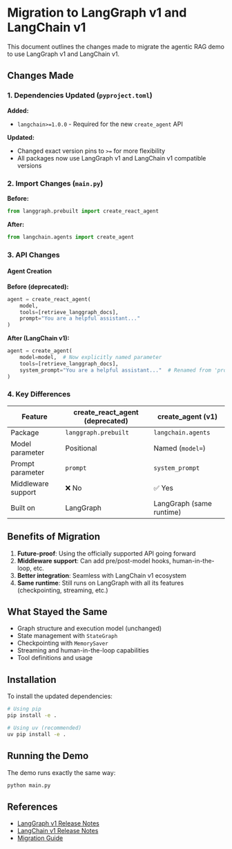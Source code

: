 # Migration to LangGraph v1 and LangChain v1

This document outlines the changes made to migrate the agentic RAG demo to use LangGraph v1 and LangChain v1.

## Changes Made

### 1. Dependencies Updated (`pyproject.toml`)

**Added:**
- `langchain>=1.0.0` - Required for the new `create_agent` API

**Updated:**
- Changed exact version pins to `>=` for more flexibility
- All packages now use LangGraph v1 and LangChain v1 compatible versions

### 2. Import Changes (`main.py`)

**Before:**
```python
from langgraph.prebuilt import create_react_agent
```

**After:**
```python
from langchain.agents import create_agent
```

### 3. API Changes

#### Agent Creation

**Before (deprecated):**
```python
agent = create_react_agent(
    model,
    tools=[retrieve_langgraph_docs],
    prompt="You are a helpful assistant..."
)
```

**After (LangChain v1):**
```python
agent = create_agent(
    model=model,  # Now explicitly named parameter
    tools=[retrieve_langgraph_docs],
    system_prompt="You are a helpful assistant..."  # Renamed from 'prompt'
)
```

### 4. Key Differences

| Feature | create_react_agent (deprecated) | create_agent (v1) |
|---------|--------------------------------|-------------------|
| Package | `langgraph.prebuilt` | `langchain.agents` |
| Model parameter | Positional | Named (`model=`) |
| Prompt parameter | `prompt` | `system_prompt` |
| Middleware support | ❌ No | ✅ Yes |
| Built on | LangGraph | LangGraph (same runtime) |

## Benefits of Migration

1. **Future-proof**: Using the officially supported API going forward
2. **Middleware support**: Can add pre/post-model hooks, human-in-the-loop, etc.
3. **Better integration**: Seamless with LangChain v1 ecosystem
4. **Same runtime**: Still runs on LangGraph with all its features (checkpointing, streaming, etc.)

## What Stayed the Same

- Graph structure and execution model (unchanged)
- State management with `StateGraph`
- Checkpointing with `MemorySaver`
- Streaming and human-in-the-loop capabilities
- Tool definitions and usage

## Installation

To install the updated dependencies:

```bash
# Using pip
pip install -e .

# Using uv (recommended)
uv pip install -e .
```

## Running the Demo

The demo runs exactly the same way:

```bash
python main.py
```

## References

- [LangGraph v1 Release Notes](https://docs.langchain.com/oss/python/releases/langgraph-v1)
- [LangChain v1 Release Notes](https://docs.langchain.com/oss/python/releases/langchain-v1)
- [Migration Guide](https://docs.langchain.com/oss/python/migrate/langchain-v1#create-agent)
